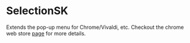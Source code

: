 # SelectionSK

Extends the pop-up menu for Chrome/Vivaldi, etc. Checkout the chrome web store
[page](https://chrome.google.com/webstore/detail/selectionsk/npohodmlkdednnlbhfegpnhohpgckocf)
for more details.
